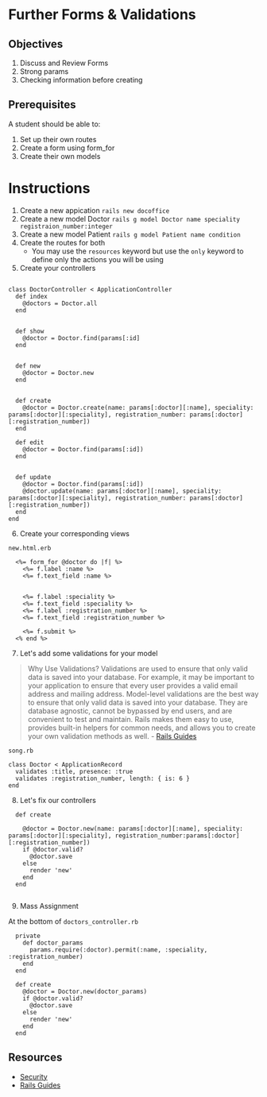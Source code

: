 # Further Forms & Validations


## Objectives

1. Discuss and Review Forms
2. Strong params
3. Checking information before creating


## Prerequisites
A student should be able to:
1. Set up their own routes
2. Create a form using form_for
3. Create their own models


# Instructions
1. Create a new appication
  `rails new docoffice`
2. Create a new model Doctor
  `rails g model Doctor name speciality registraion_number:integer`
3. Create a new model Patient
  `rails g model Patient name condition`
4. Create the routes for both
    - You may use the `resources` keyword but use the `only` keyword to define only the actions you will be using
5.  Create your controllers
```

class DoctorController < ApplicationController
  def index
    @doctors = Doctor.all
  end


  def show
    @doctor = Doctor.find(params[:id]
  end


  def new
    @doctor = Doctor.new
  end


  def create
    @doctor = Doctor.create(name: params[:doctor][:name], speciality: params[:doctor][:speciality], registration_number: params[:doctor][:registration_number])
  end

  def edit
    @doctor = Doctor.find(params[:id])
  end


  def update
    @doctor = Doctor.find(params[:id])
    @doctor.update(name: params[:doctor][:name], speciality: params[:doctor][:speciality], registration_number: params[:doctor][:registration_number])
  end
end

```
6. Create your corresponding views

  `new.html.erb`
```
  <%= form_for @doctor do |f| %>
    <%= f.label :name %>
    <%= f.text_field :name %>


    <%= f.label :speciality %>
    <%= f.text_field :speciality %>
    <%= f.label :registration_number %>
    <%= f.text_field :registration_number %>

    <%= f.submit %>
  <% end %>

```




7. Let's add some validations for your model



> Why Use Validations?
  Validations are used to ensure that only valid data is saved into your database. For example, it may be important to your application to ensure that every user provides a valid email address and mailing address. Model-level validations are the best way to ensure that only valid data is saved into your database. They are database agnostic, cannot be bypassed by end users, and are convenient to test and maintain. Rails makes them easy to use, provides built-in helpers for common needs, and allows you to create your own validation methods as well. - [Rails Guides](http://edgeguides.rubyonrails.org/active_record_validations.html)

`song.rb`

```
class Doctor < ApplicationRecord
  validates :title, presence: :true
  validates :registration_number, length: { is: 6 }
end

```

8. Let's fix our controllers


```
  def create

    @doctor = Doctor.new(name: params[:doctor][:name], speciality: params[:doctor][:speciality], registration_number:params[:doctor][:registration_number])
    if @doctor.valid?
      @doctor.save
    else
      render 'new'
    end
  end


```

9. Mass Assignment


At the bottom of `doctors_controller.rb`

```
  private
    def doctor_params
      params.require(:doctor).permit(:name, :speciality, :registration_number)
    end
  end
```


```
  def create
    @doctor = Doctor.new(doctor_params)
    if @doctor.valid?
      @doctor.save
    else
      render 'new'
    end
  end

```





## Resources

* [Security](http://guides.rubyonrails.org/v3.2.8/security.html)
* [Rails Guides](http://edgeguides.rubyonrails.org/active_record_validations.html)
 
